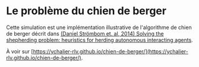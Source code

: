 # Le problème du chien de berger

Cette simulation est une implémentation illustrative de l'algorithme de chien de berger décrit dans [(Daniel Strömbom et. al, 2014) Solving the shepherding problem: heuristics for herding autonomous interacting agents](https://royalsocietypublishing.org/doi/full/10.1098/rsif.2014.0719).

À voir sur [https://ychalier-rlv.github.io/chien-de-berger/](https://ychalier-rlv.github.io/chien-de-berger/).